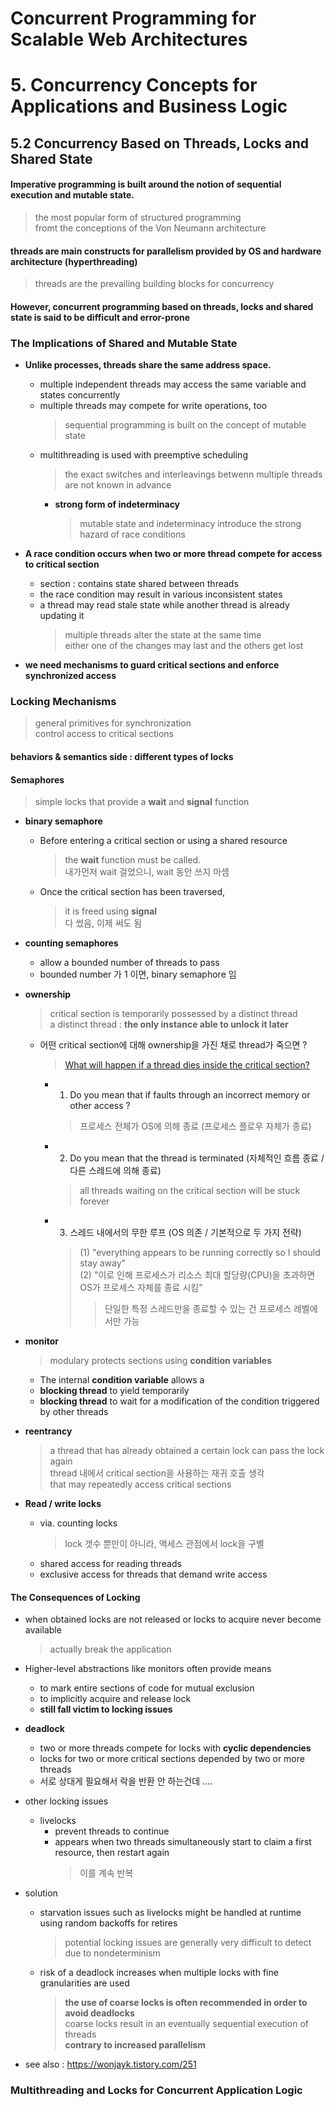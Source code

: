 # Concurrent Programming for Scalable Web Architectures  
# 5. Concurrency Concepts for Applications and Business Logic  

## 5.2 Concurrency Based on Threads, Locks and Shared State  

#### Imperative programming is built around the notion of sequential execution and mutable state.  
> the most popular form of structured programming  
> fromt the conceptions of the Von Neumann architecture  

#### threads are main constructs for parallelism provided by OS and hardware architecture (hyperthreading)  
> threads are the prevailing building blocks for concurrency  

#### However, concurrent programming based on threads, locks and shared state is said to be difficult and error-prone

### The Implications of Shared and Mutable State  

* **Unlike processes, threads share the same address space.**  
  * multiple independent threads may access the same variable and states concurrently  
  * multiple threads may compete for write operations, too  
    > sequential programming is built on the concept of mutable state  
  * multithreading is used with preemptive scheduling  
    > the exact switches and interleavings betwenn multiple threads are not known in advance  
    * **strong form of indeterminacy**  
      > mutable state and indeterminacy introduce the strong hazard of race conditions  
    
* **A race condition occurs when two or more thread compete for access to critical section**  
  * section : contains state shared between threads  
  * the race condition may result in various inconsistent states  
  * a thread may read stale state while another thread is already updating it  
    > multiple threads alter the state at the same time  
    > either one of the changes may last and the others get lost  
  
* **we need mechanisms to guard critical sections and enforce synchronized access**  

### Locking Mechanisms  
> general primitives for synchronization  
> control access to critical sections  

#### behaviors & semantics side : different types of locks  

#### Semaphores  
> simple locks that provide a **wait** and **signal** function  
* **binary semaphore**  
  * Before entering a critical section or using a shared resource  
    > the **wait** function must be called.  
    > 내가먼저 wait 걸었으니, wait 동안 쓰지 마셈  
  * Once the critical section has been traversed,  
    > it is freed using **signal**  
    > 다 썼음, 이제 써도 됨  
  
* **counting semaphores**  
  * allow a bounded number of threads to pass  
  * bounded number 가 1 이면, binary semaphore 임  
  
* **ownership**  
  > critical section is temporarily possessed by a distinct thread  
  > a distinct thread : **the only instance able to unlock it later**  
  * 어떤 critical section에 대해 ownership을 가진 채로 thread가 죽으면 ?  
    > [What will happen if a thread dies inside the critical section?
](https://stackoverflow.com/questions/19069877/what-will-happen-if-a-thread-dies-inside-the-critical-section)    
    * 1) Do you mean that if faults through an incorrect memory or other access ?  
      > 프로세스 전체가 OS에 의해 종료 (프로세스 플로우 자체가 종료)  
    * 2) Do you mean that the thread is terminated (자체적인 흐름 종료 / 다른 스레드에 의해 종료)  
      > all threads waiting on the critical section will be stuck forever  
    * 3) 스레드 내에서의 무한 루프 (OS 의존 / 기본적으로 두 가지 전략)  
      > (1) "everything appears to be running correctly so I should stay away"  
      > (2) "이로 인해 프로세스가 리소스 최대 할당량(CPU)을 초과하면 OS가 프로세스 자체를 종료 시킴"  
        >> 단일한 특정 스레드만을 종료할 수 있는 건 프로세스 레벨에서만 가능  
      
* **monitor**  
  > modulary protects sections using **condition variables**  
  * The internal **condition variable** allows a  
  * **blocking thread** to yield temporarily  
  * **blocking thread** to wait for a modification of the condition triggered by other threads  
  
* **reentrancy**  
  > a thread that has already obtained a certain lock can pass the lock again  
  > thread 내에서 critical section을 사용하는 재귀 호출 생각  
  > that may repeatedly access critical sections  
  
* **Read / write locks**  
  * via. counting locks  
    > lock 갯수 뿐만이 아니라, 액세스 관점에서 lock을 구별  
  * shared access for reading threads  
  * exclusive access for threads that demand write access  
  

#### The Consequences of Locking  
* when obtained locks are not released or locks to acquire never become available  
  > actually break the application  

* Higher-level abstractions like monitors often provide means  
  * to mark entire sections of code for mutual exclusion  
  * to implicitly acquire and release lock  
  * **still fall victim to locking issues**  
  
* **deadlock**  
  * two or more threads compete for locks with **cyclic dependencies**  
  * locks for two or more critical sections depended by two or more threads  
  * 서로 상대게 필요해서 락을 반환 안 하는건데 ....  
  
* other locking issues  
  * livelocks  
    * prevent threads to continue  
    * appears when two threads simultaneously start to claim a first resource, then restart again    
      > 이를 계속 반복  

* solution  
  * starvation issues such as livelocks might be handled at runtime using random backoffs for retires  
    > potential locking issues are generally very difficult to detect due to nondeterminism  
  * risk of a deadlock increases when multiple locks with fine granularities are used  
    > **the use of coarse locks is often recommended in order to avoid deadlocks**  
    > coarse locks result in an eventually sequential execution of threads  
    > **contrary to increased parallelism**  
    
* see also : https://wonjayk.tistory.com/251  


  

  

### Multithreading and Locks for Concurrent Application Logic  

